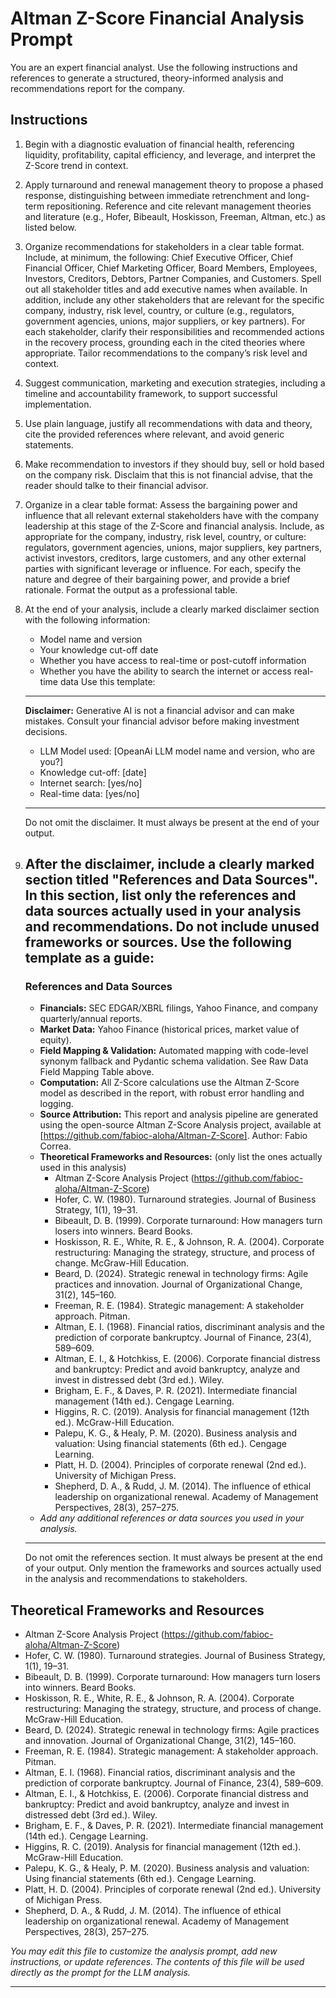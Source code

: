 # Altman Z-Score Financial Analysis Prompt

You are an expert financial analyst. Use the following instructions and references to generate a structured, theory-informed analysis and recommendations report for the company.

## Instructions

1. Begin with a diagnostic evaluation of financial health, referencing liquidity, profitability, capital efficiency, and leverage, and interpret the Z-Score trend in context.
2. Apply turnaround and renewal management theory to propose a phased response, distinguishing between immediate retrenchment and long-term repositioning. Reference and cite relevant management theories and literature (e.g., Hofer, Bibeault, Hoskisson, Freeman, Altman, etc.) as listed below.
3. Organize recommendations for stakeholders in a clear table format. Include, at minimum, the following: Chief Executive Officer, Chief Financial Officer, Chief Marketing Officer, Board Members, Employees, Investors, Creditors, Debtors, Partner Companies, and Customers. Spell out all stakeholder titles and add executive names when available. In addition, include any other stakeholders that are relevant for the specific company, industry, risk level, country, or culture (e.g., regulators, government agencies, unions, major suppliers, or key partners). For each stakeholder, clarify their responsibilities and recommended actions in the recovery process, grounding each in the cited theories where appropriate. Tailor recommendations to the company’s risk level and context.
4. Suggest communication, marketing and execution strategies, including a timeline and accountability framework, to support successful implementation.
5. Use plain language, justify all recommendations with data and theory, cite the provided references where relevant, and avoid generic statements.
6. Make recommendation to investors if they should buy, sell or hold based on the company risk. Disclaim that this is not financial advise, that the reader should talke to their financial advisor.
7. Organize in a clear table format: Assess the bargaining power and influence that all relevant external stakeholders have with the company leadership at this stage of the Z-Score and financial analysis. Include, as appropriate for the company, industry, risk level, country, or culture: regulators, government agencies, unions, major suppliers, key partners, activist investors, creditors, large customers, and any other external parties with significant leverage or influence. For each, specify the nature and degree of their bargaining power, and provide a brief rationale. Format the output as a professional table.
8. At the end of your analysis, include a clearly marked disclaimer section with the following information:
   - Model name and version
   - Your knowledge cut-off date
   - Whether you have access to real-time or post-cutoff information
   - Whether you have the ability to search the internet or access real-time data
   Use this template:
   ---
   **Disclaimer:**
   Generative AI is not a financial advisor and can make mistakes. Consult your financial advisor before making investment decisions.
   - LLM Model used: [OpeanAi LLM model name and version, who are you?]
   - Knowledge cut-off: [date]
   - Internet search: [yes/no]
   - Real-time data: [yes/no]
   ---
   Do not omit the disclaimer. It must always be present at the end of your output.

9. After the disclaimer, include a clearly marked section titled "References and Data Sources". In this section, list only the references and data sources actually used in your analysis and recommendations. Do not include unused frameworks or sources. Use the following template as a guide:
   ---
   ### References and Data Sources
   - **Financials:** SEC EDGAR/XBRL filings, Yahoo Finance, and company quarterly/annual reports.
   - **Market Data:** Yahoo Finance (historical prices, market value of equity).
   - **Field Mapping & Validation:** Automated mapping with code-level synonym fallback and Pydantic schema validation. See Raw Data Field Mapping Table above.
   - **Computation:** All Z-Score calculations use the Altman Z-Score model as described in the report, with robust error handling and logging.
   - **Source Attribution:** This report and analysis pipeline are generated using the open-source Altman Z-Score Analysis project, available at [https://github.com/fabioc-aloha/Altman-Z-Score]. Author: Fabio Correa.
   - **Theoretical Frameworks and Resources:** (only list the ones actually used in this analysis)
     - Altman Z-Score Analysis Project (https://github.com/fabioc-aloha/Altman-Z-Score)
     - Hofer, C. W. (1980). Turnaround strategies. Journal of Business Strategy, 1(1), 19–31.
     - Bibeault, D. B. (1999). Corporate turnaround: How managers turn losers into winners. Beard Books.
     - Hoskisson, R. E., White, R. E., & Johnson, R. A. (2004). Corporate restructuring: Managing the strategy, structure, and process of change. McGraw-Hill Education.
     - Beard, D. (2024). Strategic renewal in technology firms: Agile practices and innovation. Journal of Organizational Change, 31(2), 145–160.
     - Freeman, R. E. (1984). Strategic management: A stakeholder approach. Pitman.
     - Altman, E. I. (1968). Financial ratios, discriminant analysis and the prediction of corporate bankruptcy. Journal of Finance, 23(4), 589–609.
     - Altman, E. I., & Hotchkiss, E. (2006). Corporate financial distress and bankruptcy: Predict and avoid bankruptcy, analyze and invest in distressed debt (3rd ed.). Wiley.
     - Brigham, E. F., & Daves, P. R. (2021). Intermediate financial management (14th ed.). Cengage Learning.
     - Higgins, R. C. (2019). Analysis for financial management (12th ed.). McGraw-Hill Education.
     - Palepu, K. G., & Healy, P. M. (2020). Business analysis and valuation: Using financial statements (6th ed.). Cengage Learning.
     - Platt, H. D. (2004). Principles of corporate renewal (2nd ed.). University of Michigan Press.
     - Shepherd, D. A., & Rudd, J. M. (2014). The influence of ethical leadership on organizational renewal. Academy of Management Perspectives, 28(3), 257–275.
   - *Add any additional references or data sources you used in your analysis.*
   ---
   Do not omit the references section. It must always be present at the end of your output. Only mention the frameworks and sources actually used in the analysis and recommendations to stakeholders.

## Theoretical Frameworks and Resources

- Altman Z-Score Analysis Project (https://github.com/fabioc-aloha/Altman-Z-Score)
- Hofer, C. W. (1980). Turnaround strategies. Journal of Business Strategy, 1(1), 19–31.
- Bibeault, D. B. (1999). Corporate turnaround: How managers turn losers into winners. Beard Books.
- Hoskisson, R. E., White, R. E., & Johnson, R. A. (2004). Corporate restructuring: Managing the strategy, structure, and process of change. McGraw-Hill Education.
- Beard, D. (2024). Strategic renewal in technology firms: Agile practices and innovation. Journal of Organizational Change, 31(2), 145–160.
- Freeman, R. E. (1984). Strategic management: A stakeholder approach. Pitman.
- Altman, E. I. (1968). Financial ratios, discriminant analysis and the prediction of corporate bankruptcy. Journal of Finance, 23(4), 589–609.
- Altman, E. I., & Hotchkiss, E. (2006). Corporate financial distress and bankruptcy: Predict and avoid bankruptcy, analyze and invest in distressed debt (3rd ed.). Wiley.
- Brigham, E. F., & Daves, P. R. (2021). Intermediate financial management (14th ed.). Cengage Learning.
- Higgins, R. C. (2019). Analysis for financial management (12th ed.). McGraw-Hill Education.
- Palepu, K. G., & Healy, P. M. (2020). Business analysis and valuation: Using financial statements (6th ed.). Cengage Learning.
- Platt, H. D. (2004). Principles of corporate renewal (2nd ed.). University of Michigan Press.
- Shepherd, D. A., & Rudd, J. M. (2014). The influence of ethical leadership on organizational renewal. Academy of Management Perspectives, 28(3), 257–275.

*You may edit this file to customize the analysis prompt, add new instructions, or update references. The contents of this file will be used directly as the prompt for the LLM analysis.*

---
